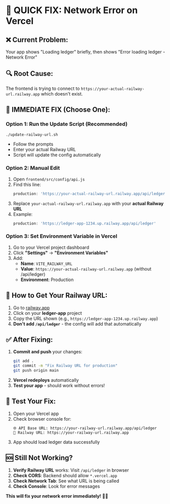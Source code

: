 # 🚨 QUICK FIX: Network Error on Vercel

## ❌ **Current Problem:**
Your app shows "Loading ledger" briefly, then shows "Error loading ledger - Network Error"

## 🔍 **Root Cause:**
The frontend is trying to connect to `https://your-actual-railway-url.railway.app` which doesn't exist.

## 🚀 **IMMEDIATE FIX (Choose One):**

### **Option 1: Run the Update Script (Recommended)**
```bash
./update-railway-url.sh
```
- Follow the prompts
- Enter your actual Railway URL
- Script will update the config automatically

### **Option 2: Manual Edit**
1. Open `frontend/src/config/api.js`
2. Find this line:
   ```javascript
   production: 'https://your-actual-railway-url.railway.app/api/ledger'
   ```
3. Replace `your-actual-railway-url.railway.app` with your **actual Railway URL**
4. Example:
   ```javascript
   production: 'https://ledger-app-1234.up.railway.app/api/ledger'
   ```

### **Option 3: Set Environment Variable in Vercel**
1. Go to your Vercel project dashboard
2. Click **"Settings"** → **"Environment Variables"**
3. Add:
   - **Name**: `VITE_RAILWAY_URL`
   - **Value**: `https://your-actual-railway-url.railway.app` (without /api/ledger)
   - **Environment**: Production

## 🔗 **How to Get Your Railway URL:**
1. Go to [railway.app](https://railway.app)
2. Click on your **ledger-app** project
3. Copy the URL shown (e.g., `https://ledger-app-1234.up.railway.app`)
4. **Don't add `/api/ledger`** - the config will add that automatically

## ✅ **After Fixing:**
1. **Commit and push** your changes:
   ```bash
   git add .
   git commit -m "Fix Railway URL for production"
   git push origin main
   ```
2. **Vercel redeploys** automatically
3. **Test your app** - should work without errors!

## 🧪 **Test Your Fix:**
1. Open your Vercel app
2. Check browser console for:
   ```
   🌐 API Base URL: https://your-railway-url.railway.app/api/ledger
   🚂 Railway URL: https://your-railway-url.railway.app
   ```
3. App should load ledger data successfully

## 🆘 **Still Not Working?**
1. **Verify Railway URL** works: Visit `/api/ledger` in browser
2. **Check CORS**: Backend should allow `*.vercel.app`
3. **Check Network Tab**: See what URL is being called
4. **Check Console**: Look for error messages

**This will fix your network error immediately!** 🚀✨
